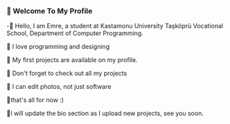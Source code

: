 ### 🧊 Welcome To My Profile
-💎 Hello, I am Emre, a student at Kastamonu University Taşköprü Vocational School, Department of Computer Programming.

💎 I love programming and designing


💎 My first projects are available on my profile.


💎 Don't forget to check out all my projects


💎 I can edit photos, not just software


💎that's all for now :)


💎I will update the bio section as I upload new projects, see you soon.
